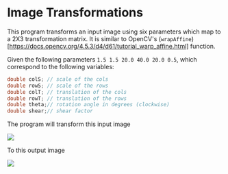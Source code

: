 # Image Transformations

This program transforms an input image using six parameters which map to a 2X3 transformation matrix. It is similar to OpenCV's (`wrapAffine`)[https://docs.opencv.org/4.5.3/d4/d61/tutorial_warp_affine.html] function.

Given the following parameters `1.5 1.5 20.0 40.0 20.0 0.5`, which correspond to the following variables:

```c++
double colS; // scale of the cols
double rowS; // scale of the rows
double colT; // translation of the cols
double rowT; // translation of the rows
double theta;// rotation angle in degrees (clockwise)
double shear;// shear factor
```

The program will transform this input image

![](https://computerp-vision.ybeltagy.com/pics/transformations_input.gif)

To this output image

![](https://computerp-vision.ybeltagy.com/pics/transformations_output.gif)